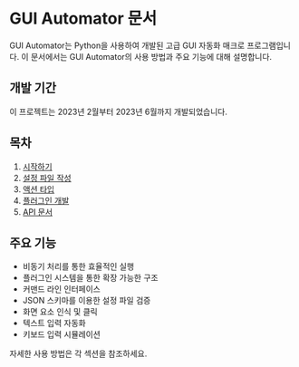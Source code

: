 # GUI Automator 문서

GUI Automator는 Python을 사용하여 개발된 고급 GUI 자동화 매크로 프로그램입니다. 이 문서에서는 GUI Automator의 사용 방법과 주요 기능에 대해 설명합니다.

## 개발 기간

이 프로젝트는 2023년 2월부터 2023년 6월까지 개발되었습니다.

## 목차

1. [시작하기](getting-started.md)
2. [설정 파일 작성](config-file.md)
3. [액션 타입](action-types.md)
4. [플러그인 개발](plugin-development.md)
5. [API 문서](api.md)

## 주요 기능

- 비동기 처리를 통한 효율적인 실행
- 플러그인 시스템을 통한 확장 가능한 구조
- 커맨드 라인 인터페이스
- JSON 스키마를 이용한 설정 파일 검증
- 화면 요소 인식 및 클릭
- 텍스트 입력 자동화
- 키보드 입력 시뮬레이션

자세한 사용 방법은 각 섹션을 참조하세요.